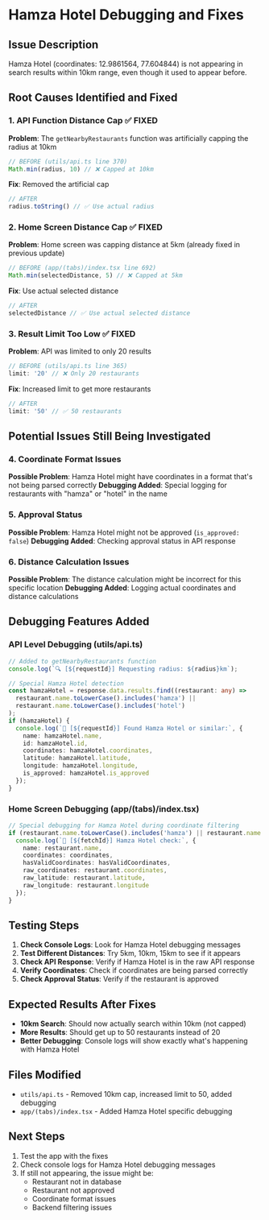 # Hamza Hotel Debugging and Fixes

## Issue Description
Hamza Hotel (coordinates: 12.9861564, 77.604844) is not appearing in search results within 10km range, even though it used to appear before.

## Root Causes Identified and Fixed

### 1. **API Function Distance Cap** ✅ FIXED
**Problem**: The `getNearbyRestaurants` function was artificially capping the radius at 10km
```typescript
// BEFORE (utils/api.ts line 370)
Math.min(radius, 10) // ❌ Capped at 10km
```
**Fix**: Removed the artificial cap
```typescript
// AFTER
radius.toString() // ✅ Use actual radius
```

### 2. **Home Screen Distance Cap** ✅ FIXED
**Problem**: Home screen was capping distance at 5km (already fixed in previous update)
```typescript
// BEFORE (app/(tabs)/index.tsx line 692)
Math.min(selectedDistance, 5) // ❌ Capped at 5km
```
**Fix**: Use actual selected distance
```typescript
// AFTER
selectedDistance // ✅ Use actual selected distance
```

### 3. **Result Limit Too Low** ✅ FIXED
**Problem**: API was limited to only 20 results
```typescript
// BEFORE (utils/api.ts line 365)
limit: '20' // ❌ Only 20 restaurants
```
**Fix**: Increased limit to get more restaurants
```typescript
// AFTER
limit: '50' // ✅ 50 restaurants
```

## Potential Issues Still Being Investigated

### 4. **Coordinate Format Issues**
**Possible Problem**: Hamza Hotel might have coordinates in a format that's not being parsed correctly
**Debugging Added**: Special logging for restaurants with "hamza" or "hotel" in the name

### 5. **Approval Status**
**Possible Problem**: Hamza Hotel might not be approved (`is_approved: false`)
**Debugging Added**: Checking approval status in API response

### 6. **Distance Calculation Issues**
**Possible Problem**: The distance calculation might be incorrect for this specific location
**Debugging Added**: Logging actual coordinates and distance calculations

## Debugging Features Added

### API Level Debugging (utils/api.ts)
```typescript
// Added to getNearbyRestaurants function
console.log(`🔍 [${requestId}] Requesting radius: ${radius}km`);

// Special Hamza Hotel detection
const hamzaHotel = response.data.results.find((restaurant: any) => 
  restaurant.name.toLowerCase().includes('hamza') || 
  restaurant.name.toLowerCase().includes('hotel')
);
if (hamzaHotel) {
  console.log(`🏨 [${requestId}] Found Hamza Hotel or similar:`, {
    name: hamzaHotel.name,
    id: hamzaHotel.id,
    coordinates: hamzaHotel.coordinates,
    latitude: hamzaHotel.latitude,
    longitude: hamzaHotel.longitude,
    is_approved: hamzaHotel.is_approved
  });
}
```

### Home Screen Debugging (app/(tabs)/index.tsx)
```typescript
// Special debugging for Hamza Hotel during coordinate filtering
if (restaurant.name.toLowerCase().includes('hamza') || restaurant.name.toLowerCase().includes('hotel')) {
  console.log(`🏨 [${fetchId}] Hamza Hotel check:`, {
    name: restaurant.name,
    coordinates: coordinates,
    hasValidCoordinates: hasValidCoordinates,
    raw_coordinates: restaurant.coordinates,
    raw_latitude: restaurant.latitude,
    raw_longitude: restaurant.longitude
  });
}
```

## Testing Steps

1. **Check Console Logs**: Look for Hamza Hotel debugging messages
2. **Test Different Distances**: Try 5km, 10km, 15km to see if it appears
3. **Check API Response**: Verify if Hamza Hotel is in the raw API response
4. **Verify Coordinates**: Check if coordinates are being parsed correctly
5. **Check Approval Status**: Verify if the restaurant is approved

## Expected Results After Fixes

- **10km Search**: Should now actually search within 10km (not capped)
- **More Results**: Should get up to 50 restaurants instead of 20
- **Better Debugging**: Console logs will show exactly what's happening with Hamza Hotel

## Files Modified
- `utils/api.ts` - Removed 10km cap, increased limit to 50, added debugging
- `app/(tabs)/index.tsx` - Added Hamza Hotel specific debugging

## Next Steps
1. Test the app with the fixes
2. Check console logs for Hamza Hotel debugging messages
3. If still not appearing, the issue might be:
   - Restaurant not in database
   - Restaurant not approved
   - Coordinate format issues
   - Backend filtering issues 